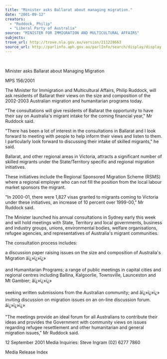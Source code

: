```yaml
---
title: "Minister asks Ballarat about managing migration."
date: "2001-09-12"
creators:
  - "Ruddock, Philip"
  - "Liberal Party of Australia"
source: "MINISTER FOR IMMIGRATION AND MULTICULTURAL AFFAIRS"
subjects:
trove_url: http://trove.nla.gov.au/version/211228663
source_url: http://parlinfo.aph.gov.au/parlInfo/search/display/display.w3p;query=Id%3A%22media/pressrel/2XX46%22
---
```


  

 Minister asks Ballarat about Managing Migration

 MPS 156/2001

 The Minister for Immigration and Multicultural Affairs, Philip Ruddock, will ask residents of Ballarat their views on the size and composition of the 2002-2003 Australian migration and humanitarian programs today.

 "The consultations will give residents of Ballarat the opportunity to have their say on Australia's migrant intake for the coming financial year," Mr Ruddock said.

 "There has been a lot of interest in the consultations in Ballarat and I look forward to meeting with people to help inform their views and listen to them. I particularly look forward to discussing their intake of skilled migrants," he said.

 Ballarat, and other regional areas in Victoria, attracts a significant number of skilled migrants under the State/Territory specific and regional migration initiatives.

 These initiatives include the Regional Sponsored Migration Scheme (RSMS) where a regional employer who can not fill the position from the local labour market sponsors the migrant.

 "In 2000-01, there were 1,827 visas granted to migrants coming to Victoria under these initiatives, an increase of 10 percent over 1999-00," Mr Ruddock said.

 The Minister launched his annual consultations in Sydney early this week and will hold meetings with State, Territory and local governments, business and industry groups, unions, environmental bodies, welfare organisations, refugee agencies, and representatives of Australia's migrant communities.

 The consultation process includes:

 a discussion paper raising issues on the size and composition of Australia's Migration âï¿»ï¿»ï¿»

 and Humanitarian Programs; a range of public meetings in capital cities and regional centres including Ballina, Kalgoorlie, Townsville, Launceston and Mt Gambier; âï¿»ï¿»ï¿»

 seeking written submissions from the Australian community; and âï¿»ï¿»ï¿» inviting discussion on migration issues on an on-line discussion forum. âï¿»ï¿»ï¿»

 "The meetings provide an ideal forum for all Australians to contribute their ideas and provides the Government with community views on issues regarding refugee resettlement and other humanitarian and general migration issues," Mr Ruddock said.

 12 September 2001 Media Inquiries: Steve Ingram (02) 6277 7860

 Media Release Index

  

